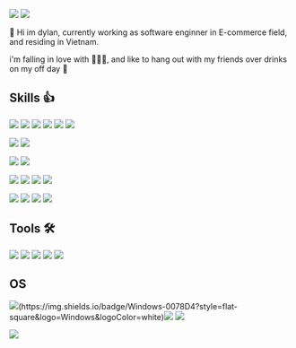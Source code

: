 


<a href="https://mingsayz.com"><img src="https://img.shields.io/badge/Blog-FF5722?style=flat-square&logo=blogger&logoColor=white"/></a>
<a href="https://www.linkedin.com/in/minseong-kim-747293168/"><img src="https://img.shields.io/badge/Dylan-0A66C2?style=flat-square&logo=linkedin&logoColor=white"/></a>

👋 Hi im dylan, currently working as software enginner in E-commerce field, and residing in Vietnam.

i'm falling in love with 🍔🍗🍕, and like to hang out with my friends over drinks on my off day 🍻

<h2>Skills 👍</h2>

<img src="https://img.shields.io/badge/HTML5-E34F26?style=flat-square&logo=html5&logoColor=white"/> <img src="https://img.shields.io/badge/CSS3-1572B6?style=flat-square&logo=css3&logoColor=white"/> <img src="https://img.shields.io/badge/Javascript-F7DF1E?style=flat-square&logo=javascript&logoColor=white"/> <img src="https://img.shields.io/badge/Typescript-262627?style=flat-square&logo=typescript&logoColor=white"/> <img src="https://img.shields.io/badge/Node.js-339933?style=flat-square&logo=nodedotjs&logoColor=white"/> <img src="https://img.shields.io/badge/React-61DAFB?style=flat-square&logo=react&logoColor=white"/>


<img src="https://img.shields.io/badge/php-777BB4?style=flat-square&logo=PHP&logoColor=white"/> <img src="https://img.shields.io/badge/Laravel-FF2D20?style=flat-square&logo=laravel&logoColor=white"/> 


<img src="https://img.shields.io/badge/Python-3776AB?style=flat-square&logo=python&logoColor=white"/> <img src="https://img.shields.io/badge/flask-000000?style=flat-square&logo=flask&logoColor=white"/>

<img src="https://img.shields.io/badge/Dart-0175C2?style=flat-square&logo=dart&logoColor=white"/> <img src="https://img.shields.io/badge/Flutter-02569B?style=flat-square&logo=flutter&logoColor=white"/> <img src="https://img.shields.io/badge/iOS-000000?style=flat-square&logo=ios&logoColor=white"/> <img src="https://img.shields.io/badge/Android-3DDC84?style=flat-square&logo=android&logoColor=white"/>

<img src="https://img.shields.io/badge/Amazon EC2-FF9900?style=flat-square&logo=amazonec2&logoColor=white"/> <img src="https://img.shields.io/badge/Amazon RDS-527FFF?style=flat-square&logo=amazonrds&logoColor=white"/> <img src="https://img.shields.io/badge/Amazon S3-569A31?style=flat-square&logo=amazons3&logoColor=white"/> <img src="https://img.shields.io/badge/Amazon Cloud Watch-FF4F8B?style=flat-square&logo=amazoncloudwatch&logoColor=white"/>



<h2>Tools 🛠</h2>
<span><img src="https://img.shields.io/badge/VScode-007ACC?style=flat-square&logo=visualstudiocode&logoColor=white"/> <img src="https://img.shields.io/badge/PhpStorm-000000?style=flat-square&logo=phpstorm&logoColor=white"/> <img src="https://img.shields.io/badge/Android Studio-3DDC84?style=flat-square&logo=androidstudio&logoColor=white"/> <img src="https://img.shields.io/badge/Docker-2496ED?style=flat-square&logo=docker&logoColor=white"/> <img src="https://img.shields.io/badge/Travis CI-3EAAAF?style=flat-square&logo=travisci&logoColor=white"/></span>

<h2>OS</h2>
<span><img src="https://img.shields.io/badge/Windows-#0078D4?style=flat-square&logo=windows&logoColor=white"/>(https://img.shields.io/badge/Windows-0078D4?style=flat-square&logo=Windows&logoColor=white)<img src="https://img.shields.io/badge/Ubuntu-E95420?style=flat-square&logo=ubuntu&logoColor=white"/> <img src="https://img.shields.io/badge/CentOS-262577?style=flat-square&logo=centos&logoColor=white"/> </span>

<a href="https://hits.seeyoufarm.com"><img src="https://hits.seeyoufarm.com/api/count/incr/badge.svg?url=https%3A%2F%2Fgithub.com%2Fmingsayz%2Fhit-counter&count_bg=%2379C83D&title_bg=%23555555&icon=ghostery.svg&icon_color=%23E7E7E7&title=hits&edge_flat=false"/></a>



 


